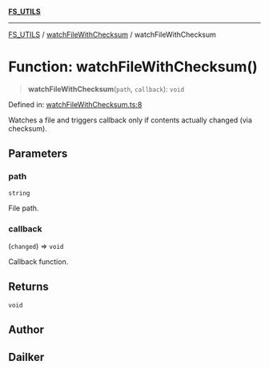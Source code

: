 [**FS_UTILS**](../../README.md)

***

[FS_UTILS](../../README.md) / [watchFileWithChecksum](../README.md) / watchFileWithChecksum

# Function: watchFileWithChecksum()

> **watchFileWithChecksum**(`path`, `callback`): `void`

Defined in: [watchFileWithChecksum.ts:8](https://github.com/dailker/everyutil-js/blob/b3e269da55b7d96c15eb37e98c5c4f6b94f05f6f/src/fs/watchFileWithChecksum.ts#L8)

Watches a file and triggers callback only if contents actually changed (via checksum).

## Parameters

### path

`string`

File path.

### callback

(`changed`) => `void`

Callback function.

## Returns

`void`

## Author

## Dailker
